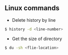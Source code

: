 ## Linux commands

* Delete history by line
```bash
$ history -d <line-number>
```

* Get the size of directory
```bash
$ du -sh <flie-location>
```
